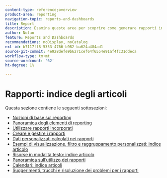 ```yaml
---
content-type: reference;overview
product-area: reporting
navigation-topic: reports-and-dashboards
title: Report
description: Esamina queste aree per scoprire come generare rapporti in Adobe Workfront.
author: Nolan
feature: Reports and Dashboards
recommendations: noDisplay, noCatalog
exl-id: b7117ff8-5353-4766-b982-ba624a484ad1
source-git-commit: 4e928defe9b6271cef64f6554e91af4fc31ddeca
workflow-type: tm+mt
source-wordcount: '62'
ht-degree: 1%

---
```


# Rapporti: indice degli articoli

<!-- Audited: 1/2024 -->

Questa sezione contiene le seguenti sottosezioni:

* [Nozioni di base sul reporting](../../reports-and-dashboards/reports/reporting/reporting-basics.md)
* [Panoramica degli elementi di reporting](../../reports-and-dashboards/reports/reporting-elements/reporting-elements-overview.md)
* [Utilizzare rapporti incorporati](../../reports-and-dashboards/reports/using-built-in-reports/use-built-in-reports.md)
* [Creare e gestire i rapporti](../../reports-and-dashboards/reports/creating-and-managing-reports/create-manage-reports.md)
* [Dati personalizzati calcolati nei rapporti](../../reports-and-dashboards/reports/calc-cstm-data-reports/calculated-custom-data-reports.md)
* [Esempi di visualizzazione, filtro e raggruppamento personalizzati: indice articolo](../../reports-and-dashboards/reports/custom-view-filter-grouping-samples/custom-view-filter-grouping-samples.md)
* [Risorse in modalità testo: indice articolo](../../reports-and-dashboards/reports/text-mode/text-mode-resources.md)
* [Panoramica sull’utilizzo dei rapporti](../../reports-and-dashboards/reports/report-usage/report-usage-overview.md)
* [Calendari: indice articoli](../../reports-and-dashboards/reports/calendars/calendars.md)
* [Suggerimenti, trucchi e risoluzione dei problemi per i rapporti](../../reports-and-dashboards/reports/tips-tricks-and-troubleshooting/tips-troubleshooting-reports.md)
